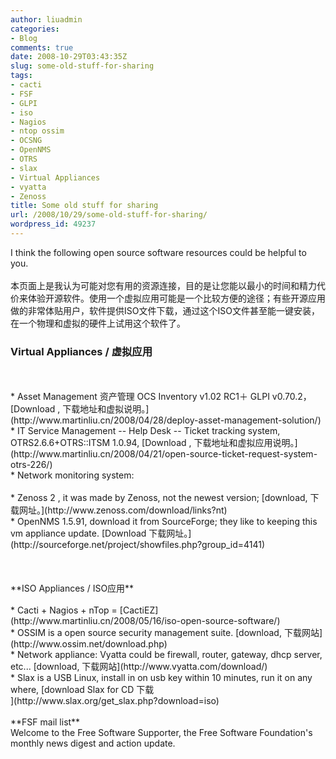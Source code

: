 ```yaml
---
author: liuadmin
categories:
- Blog
comments: true
date: 2008-10-29T03:43:35Z
slug: some-old-stuff-for-sharing
tags:
- cacti
- FSF
- GLPI
- iso
- Nagios
- ntop ossim
- OCSNG
- OpenNMS
- OTRS
- slax
- Virtual Appliances
- vyatta
- Zenoss
title: Some old stuff for sharing
url: /2008/10/29/some-old-stuff-for-sharing/
wordpress_id: 49237
---
```


I think the following open source software resources could be helpful to you.<br /><br />本页面上是我认为可能对您有用的资源连接，目的是让您能以最小的时间和精力代价来体验开源软件。使用一个虚拟应用可能是一个比较方便的途径；有些开源应用做的非常体贴用户，软件提供ISO文件下载，通过这个ISO文件甚至能一键安装，在一个物理和虚拟的硬件上试用这个软件了。<br />

### Virtual Appliances / 虚拟应用

<br />

<br />	
  * Asset Management 资产管理 OCS Inventory v1.02 RC1＋ GLPI v0.70.2，[Download , 下载地址和虚拟说明。](http://www.martinliu.cn/2008/04/28/deploy-asset-management-solution/)
<br />	
  * IT Service Management -- Help Desk -- Ticket tracking system, OTRS2.6.6+OTRS::ITSM 1.0.94, [Download , 下载地址和虚拟应用说明。](http://www.martinliu.cn/2008/04/21/open-source-ticket-request-system-otrs-226/)
<br />	
  * Network monitoring system:<br /><br />	
    * Zenoss 2 , it was made by Zenoss, not the newest version; [download, 下载网址。](http://www.zenoss.com/download/links?nt)
<br />	
    * OpenNMS 1.5.91, download it from SourceForge; they like to keeping this vm appliance  update.  [Download  下载网址。](http://sourceforge.net/project/showfiles.php?group_id=4141)
<br /><br />
<br /><br />**ISO Appliances / ISO应用**<br />

<br />	
  * Cacti + Nagios + nTop = [CactiEZ](http://www.martinliu.cn/2008/05/16/iso-open-source-software/)
<br />	
  * OSSIM is a open source security management suite.  [download, 下载网站](http://www.ossim.net/download.php)
<br />	
  * Network appliance: Vyatta could be firewall, router, gateway, dhcp server, etc... [download, 下载网站](http://www.vyatta.com/download/)
<br />	
  * Slax is a USB Linux, install in on usb key within 10 minutes, run it on any where,  [download Slax for CD 下载<br />](http://www.slax.org/get_slax.php?download=iso)
<br /><br />**FSF mail list**<br />Welcome to the Free Software Supporter, the Free Software Foundation's<br />monthly news digest and action update.
